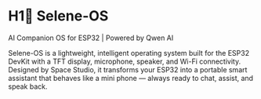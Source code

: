 # H1🌙 Selene-OS
AI Companion OS for ESP32 | Powered by Qwen AI

Selene-OS is a lightweight, intelligent operating system built for the ESP32 DevKit with a TFT display, microphone, speaker, and Wi-Fi connectivity. Designed by Space Studio, it transforms your ESP32 into a portable smart assistant that behaves like a mini phone — always ready to chat, assist, and speak back.
